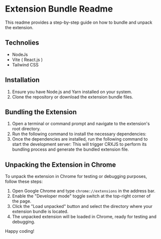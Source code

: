 # Extension Bundle Readme

This readme provides a step-by-step guide on how to bundle and unpack the extension.

## Technolies 

* NodeJs 
* Vite ( React.js )
* Tailwind CSS

## Installation

1. Ensure you have Node.js and Yarn installed on your system.
2. Clone the repository or download the extension bundle files.

## Bundling the Extension

1. Open a terminal or command prompt and navigate to the extension's root directory.
2. Run the following command to install the necessary dependencies:
3. Once the dependencies are installed, run the following command to start the development server:
This will trigger CRXJS to perform its bundling process and generate the bundled extension file.

## Unpacking the Extension in Chrome

To unpack the extension in Chrome for testing or debugging purposes, follow these steps:

1. Open Google Chrome and type `chrome://extensions` in the address bar.
2. Enable the "Developer mode" toggle switch at the top-right corner of the page.
3. Click the "Load unpacked" button and select the directory where your extension bundle is located.
4. The unpacked extension will be loaded in Chrome, ready for testing and debugging.

Happy coding!
